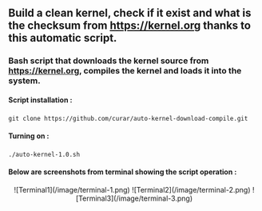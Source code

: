 ## Build a clean kernel, check if it exist and what is the checksum from https://kernel.org thanks to this automatic script.
### Bash script that downloads the kernel source from https://kernel.org, compiles the kernel and loads it into the system. 
#### Script installation :
`git clone https://github.com/curar/auto-kernel-download-compile.git`
#### Turning on :
`./auto-kernel-1.0.sh`
#### Below are screenshots from terminal showing the script operation :
<span style="display:block;text-align:center">
![Terminal1](/image/terminal-1.png)
![Terminal2](/image/terminal-2.png)
![Terminal3](/image/terminal-3.png)
</span>

